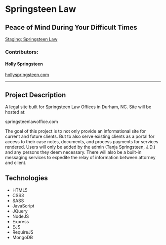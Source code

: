 # Springsteen Law
## Peace of Mind During Your Difficult Times

[Staging: Springsteen Law](http://hollyspringsteen.com/creations/springsteen-law/index)

### Contributors:
#### Holly Springsteen
[hollyspringsteen.com](https://hollyspringsteen.com)

---

## Project Description

A legal site built for Springsteen Law Offices in Durham, NC. Site will be hosted at:

springsteenlawoffice.com

The goal of this project is to not only provide an informational site for current and future clients. But to also serve existing clients as a portal for access to their case notes, documents, and process payments for services rendered. Users will only be added by the admin (Tanja Springsteen, J.D.) and any persons they deem necessary. There will also be a built-in messaging services to expedite the relay of information between attorney and client.

## Technologies

- HTML5
- CSS3
- SASS
- JavaScript
- JQuery
- NodeJS
- Express
- EJS
- RequireJS
- MongoDB